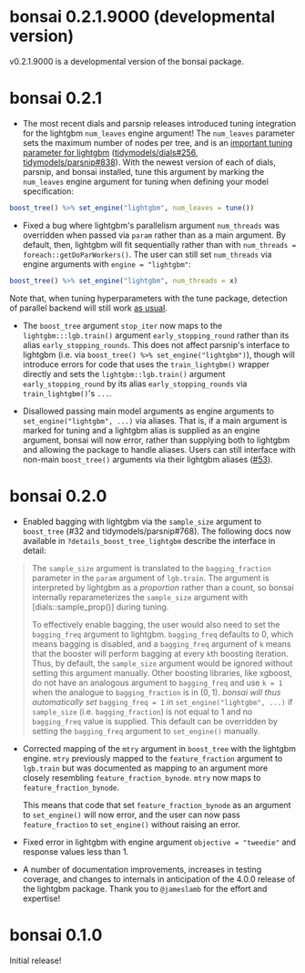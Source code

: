 # bonsai 0.2.1.9000 (developmental version)

v0.2.1.9000 is a developmental version of the bonsai package.

# bonsai 0.2.1

* The most recent dials and parsnip releases introduced tuning integration for the lightgbm `num_leaves` engine argument! The `num_leaves` parameter sets the maximum number of nodes per tree, and is an [important tuning parameter for lightgbm](https://lightgbm.readthedocs.io/en/latest/Parameters-Tuning.html) ([tidymodels/dials#256](https://github.com/tidymodels/dials/pull/256), [tidymodels/parsnip#838](https://github.com/tidymodels/parsnip/pull/838)). With the newest version of each of dials, parsnip, and bonsai installed, tune this argument by marking the `num_leaves` engine argument for tuning when defining your model specification:

``` r
boost_tree() %>% set_engine("lightgbm", num_leaves = tune())
```

* Fixed a bug where lightgbm's parallelism argument `num_threads` was overridden when passed via `param` rather than as a main argument. By default, then, lightgbm will fit sequentially rather than with `num_threads = foreach::getDoParWorkers()`. The user can still set `num_threads` via engine arguments with `engine = "lightgbm"`:

``` r
boost_tree() %>% set_engine("lightgbm", num_threads = x)
```

Note that, when tuning hyperparameters with the tune package, detection of parallel backend will still work [as usual](https://tune.tidymodels.org/articles/extras/optimizations.html).

* The `boost_tree` argument `stop_iter` now maps to the `lightgbm:::lgb.train()` argument `early_stopping_round` rather than its alias `early_stopping_rounds`. This does not affect parsnip's interface to lightgbm (i.e. via `boost_tree() %>% set_engine("lightgbm")`), though will introduce errors for code that uses the `train_lightgbm()` wrapper directly and sets the `lightgbm::lgb.train()` argument `early_stopping_round` by its alias `early_stopping_rounds` via `train_lightgbm()`'s `...`.

* Disallowed passing main model arguments as engine arguments to `set_engine("lightgbm", ...)` via aliases. That is, if a main argument is marked for tuning and a lightgbm alias is supplied as an engine argument, bonsai will now error, rather than supplying both to lightgbm and allowing the package to handle aliases. Users can still interface with non-main `boost_tree()` arguments via their lightgbm aliases ([#53](https://github.com/tidymodels/bonsai/issues/53)).

# bonsai 0.2.0

* Enabled bagging with lightgbm via the `sample_size` argument to `boost_tree` 
  (#32 and tidymodels/parsnip#768). The following docs now available in
  `?details_boost_tree_lightgbm` describe the interface in detail:
  
> The `sample_size` argument is translated to the `bagging_fraction` parameter in the `param` argument of `lgb.train`. The argument is interpreted by lightgbm as a _proportion_ rather than a count, so bonsai internally reparameterizes the `sample_size` argument with [dials::sample_prop()] during tuning.  
>   
> To effectively enable bagging, the user would also need to set the `bagging_freq` argument to lightgbm. `bagging_freq` defaults to 0, which means bagging is disabled, and a `bagging_freq` argument of `k` means that the booster will perform bagging at every `k`th boosting iteration. Thus, by default, the `sample_size` argument would be ignored without setting this argument manually. Other boosting libraries, like xgboost, do not have an analogous argument to `bagging_freq` and use `k = 1` when the analogue to `bagging_fraction` is in $(0, 1)$. _bonsai will thus automatically set_ `bagging_freq = 1` _in_ `set_engine("lightgbm", ...)` if `sample_size` (i.e. `bagging_fraction`) is not equal to 1 and no `bagging_freq` value is supplied. This default can be overridden by setting the `bagging_freq` argument to `set_engine()` manually. 

* Corrected mapping of the `mtry` argument in `boost_tree` with the lightgbm 
  engine. `mtry` previously mapped to the `feature_fraction` argument to
  `lgb.train` but was documented as mapping to an argument more closely 
  resembling `feature_fraction_bynode`. `mtry` now maps 
  to `feature_fraction_bynode`.
  
  This means that code that set `feature_fraction_bynode` as an argument to
  `set_engine()` will now error, and the user can now pass `feature_fraction`
  to `set_engine()` without raising an error. 

* Fixed error in lightgbm with engine argument `objective = "tweedie"` and 
  response values less than 1. 
  
* A number of documentation improvements, increases in testing coverage, and 
  changes to internals in anticipation of the 4.0.0 release of the lightgbm 
  package. Thank you to `@jameslamb` for the effort and expertise!

# bonsai 0.1.0

Initial release!
